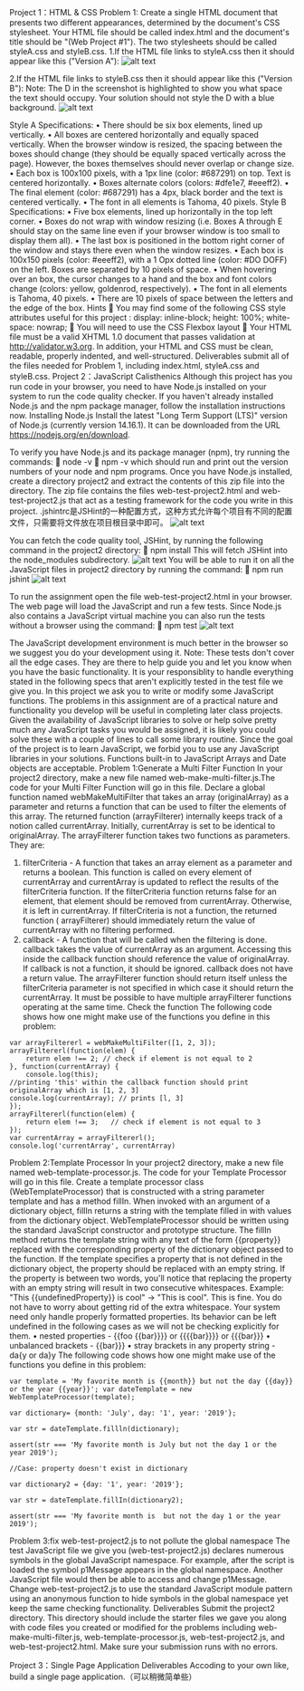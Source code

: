 Project 1：HTML & CSS
Problem 1:
Create a single HTML document that presents two different appearances, determined by the document's CSS stylesheet. Your HTML file should be called index.html and the document's title should be "(Web Project #1"). The two stylesheets should be called styleA.css and styleB.css. 
1.If the HTML file links to styleA.css then it should appear like this ("Version A"): 
 ![alt text](image.png)

2.If the HTML file links to styleB.css then it should appear like this ("Version B"): 
Note: The D in the screenshot is highlighted to show you what space the text should occupy. Your solution should not style the D with a blue background. 
 ![alt text](image-1.png)

Style A Specifications:
• 	There should be six box elements, lined up vertically. 
• 	All boxes are centered horizontally and equally spaced vertically. When the browser window is resized, the spacing between the boxes should change (they should be equally spaced vertically across the page). However, the boxes themselves should never overlap or change size. 
• 	Each box is 100x100 pixels, with a 1px line (color: #687291) on top. Text is centered horizontally. 
• 	Boxes alternate colors (colors: #dfe1e7, #eeeff2). 
• 	The final element (color: #687291) has a 4px, black border and the text is centered vertically. 
• 	The font in all elements is Tahoma, 40 pixels. 
Style B Specifications:
• 	Five box elements, lined up horizontally in the top left corner. 
• 	Boxes do not wrap with window resizing (i.e. Boxes A through E should stay on the same line even if your browser window is too small to display them all). 
• 	The last box is positioned in the bottom right corner of the window and stays there even when the window resizes. 
• 	Each box is 100x150 pixels (color: #eeeff2), with a 1 Opx dotted line (color: #DO DOFF) on the left. Boxes are separated by 10 pixels of space. 
• 	When hovering over an box, the cursor changes to a hand and the box and font colors change (colors: yellow, goldenrod, respectively). 
• 	The font in all elements is Tahoma, 40 pixels. 
• 	There are 10 pixels of space between the letters and the edge of the box. 
Hints
	You may find some of the following CSS style attributes useful for this project :
display: inline-block; 
height: 100%; 
white-space: nowrap; 
	You will need to use the CSS Flexbox layout 
	Your HTML file must be a valid XHTML 1.0 document that passes validation at http://validator.w3.org. In addition, your HTML and CSS must be clean, readable, properly indented, and well-structured.
Deliverables 
submit all of the files needed for Problem 1, including index.html, styleA.css and styleB.css.
Project 2：JavaScript Calisthenics
Although this project has you run code in your browser, you need to have Node.js installed on your system to run the code quality checker. If you haven't already installed Node.js and the npm package manager, follow the installation instructions now.
Installing Node.js
Install the latest "Long Term Support (LTS)" version of Node.js (currently version 14.16.1). It can be downloaded from the URL https://nodejs.org/en/download. 

To verify you have Node.js and its package manager (npm), try running the commands:
	node -v
	npm -v
which should run and print out the version numbers of your node and npm programs.
Once you have Node.js installed, create a directory project2 and extract the contents of this zip file into the directory. The zip file contains the files web-test-project2.html and web-test-project2.js that act as a testing framework for the code you write in this project. .jshintrc是JSHint的一种配置方式，这种方式允许每个项目有不同的配置文件，只需要将文件放在项目根目录中即可。
![alt text](image-2.png)

You can fetch the code quality tool, JSHint, by running the following command in the project2 directory:
	npm install 
This will fetch JSHint into the node_modules subdirectory. 
 ![alt text](image-3.png)
You will be able to run it on all the JavaScript files in project2 directory by running the command:
	npm run jshint
![alt text](image-4.png)






To run the assignment open the file web-test-project2.html in your browser. The web page will load the JavaScript and run a few tests. Since Node.js also contains a JavaScript virtual machine you can also run the tests without a browser using the command:
	npm test
![alt text](image-5.png)

The JavaScript development environment is much better in the browser so we suggest you do your development using it.
Note: These tests don't cover all the edge cases. They are there to help guide you and let you know when you have the basic functionality. It is your responsiblity to handle everything stated in the following specs that aren't explicitly tested in the test file we give you.
In this project we ask you to write or modify some JavaScript functions. The problems in this assignment are of a practical nature and functionality you develop will be useful in completing later class projects. Given the availability of JavaScript libraries to solve or help solve pretty much any JavaScript tasks you would be assigned, it is likely you could solve these with a couple of lines to call some library routine. Since the goal of the project is to learn JavaScript, we forbid you to use any JavaScript libraries in your solutions. Functions built-in to JavaScript Arrays and Date objects are acceptable.
Problem 1:Generate a Multi Filter Function
In your project2 directory, make a new file named web-make-multi-filter.js.The code for your Multi Filter Function will go in this file.
Declare a global function named webMakeMultiFilter that takes an array (originalArray) as a parameter and returns a function that can be used to filter the elements of this array. The returned function (arrayFilterer) internally keeps track of a notion called currentArray. Initially, currentArray is set to be identical to originalArray. The arrayFilterer function takes two functions as parameters. They are:
1. filterCriteria - A function that takes an array element as a parameter and returns a boolean. This function is called on every element of currentArray and currentArray is updated to reflect the results of the filterCriteria function. If the filterCriteria function returns false for an element, that element should be removed from currentArray. Otherwise, it is left in currentArray. If filterCriteria is not a function, the returned function ( arrayFilterer) should immediately return the value of currentArray with no filtering performed.
2. callback - A function that will be called when the filtering is done. callback takes the value of currentArray as an argument. Accessing this inside the callback function should reference the value of originalArray. If callback is not a function, it should be ignored. callback does not have a return value.
The arrayFilterer function should return itself unless the filterCriteria parameter is not specified in which case it should return the currentArray. It must be possible to have multiple arrayFilterer functions operating at the same time.
Check the function
The following code shows how one might make use of the functions you define in this problem:

```
var arrayFiltererl = webMakeMultiFilter([1, 2, 3]);
arrayFiltererl(function(elem) {
    return elem !== 2; // check if element is not equal to 2 
}, function(currentArray) {
    console.log(this); 
//printing 'this' within the callback function should print originalArray which is [1, 2, 3] 
console.log(currentArray); // prints [l, 3] 
});
arrayFiltererl(function(elem) {
    return elem !== 3;   // check if element is not equal to 3
});
var currentArray = arrayFiltererl();
console.log('currentArray', currentArray)
```

Problem 2:Template Processor
In your project2 directory, make a new file named web-template-processor.js. The code for your Template Processor will go in this file.
Create a template processor class (WebTemplateProcessor) that is constructed with a string parameter template and has a method fillIn. When invoked with an argument of a dictionary object, fillIn returns a string with the template filled in with values from the dictionary object. WebTemplateProcessor should be written using the standard JavaScript constructor and prototype structure.
The fillIn method returns the template string with any text of the form {{property}} replaced with the corresponding property of the dictionary object passed to the function.
If the template specifies a property that is not defined in the dictionary object, the property should be replaced with an empty string. If the property is between two words, you'll notice that replacing the property with an empty string will result in two consecutive whitespaces. Example: "This {{undefinedProperty}} is cool" -> "This is cool". This is fine. You do not have to worry about getting rid of the extra whitespace.
Your system need only handle properly formatted properties. Its behavior can be left undefined in the following cases as we will not be checking explicitly for them.
•	nested properties - {{foo {{bar}}}} or {{{{bar}}}} or {{{bar}}}
•	unbalanced brackets - {{bar}}}
•	stray brackets in any property string - da{y or da}y
The following code shows how one might make use of the functions you define in this problem:

```
var template = 'My favorite month is {{month}} but not the day {{day}} or the year {{year}}'; var dateTemplate = new WebTemplateProcessor(template); 

var dictionary= {month: 'July', day: '1', year: '2019'}; 

var str = dateTemplate.fillln(dictionary); 

assert(str === 'My favorite month is July but not the day 1 or the year 2019'); 

//Case: property doesn't exist in dictionary 

var dictionary2 = {day: '1', year: '2019'};

var str = dateTemplate.fillIn(dictionary2);

assert(str === 'My favorite month is  but not the day 1 or the year 2019'); 
```

Problem 3:fix web-test-project2.js to not pollute the global namespace
The test JavaScript file we give you (web-test-project2.js) declares numerous symbols in the global JavaScript namespace. For example, after the script is loaded the symbol p1Message appears in the global namespace. Another JavaScript file would then be able to access and change p1Message. Change web-test-project2.js to use the standard JavaScript module pattern using an anonymous function to hide symbols in the global namespace yet keep the same checking functionality.
Deliverables 
Submit the project2 directory. This directory should include the starter files we gave you along with code files you created or modified for the problems including web-make-multi-filter.js, web-template-processor.js, web-test-project2.js, and web-test-project2.html. Make sure your submission runs with no errors.

Project 3：Single Page Application
Deliverables 
Accoding to your own like, build a single page application.（可以稍微简单些）
